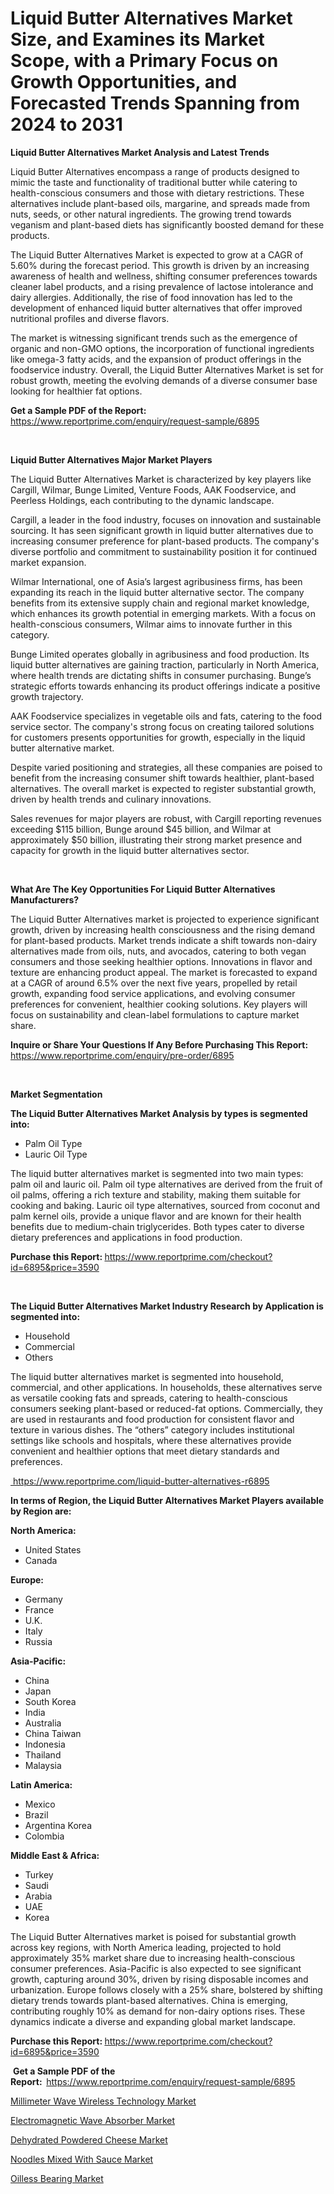 <p><h1>Liquid Butter Alternatives Market Size, and Examines its Market Scope, with a Primary Focus on Growth Opportunities, and Forecasted Trends Spanning from 2024 to 2031</h1></p><p><strong>Liquid Butter Alternatives Market Analysis and Latest Trends</strong></p>
<p><p>Liquid Butter Alternatives encompass a range of products designed to mimic the taste and functionality of traditional butter while catering to health-conscious consumers and those with dietary restrictions. These alternatives include plant-based oils, margarine, and spreads made from nuts, seeds, or other natural ingredients. The growing trend towards veganism and plant-based diets has significantly boosted demand for these products.</p><p>The Liquid Butter Alternatives Market is expected to grow at a CAGR of 5.60% during the forecast period. This growth is driven by an increasing awareness of health and wellness, shifting consumer preferences towards cleaner label products, and a rising prevalence of lactose intolerance and dairy allergies. Additionally, the rise of food innovation has led to the development of enhanced liquid butter alternatives that offer improved nutritional profiles and diverse flavors.</p><p>The market is witnessing significant trends such as the emergence of organic and non-GMO options, the incorporation of functional ingredients like omega-3 fatty acids, and the expansion of product offerings in the foodservice industry. Overall, the Liquid Butter Alternatives Market is set for robust growth, meeting the evolving demands of a diverse consumer base looking for healthier fat options.</p></p>
<p><strong>Get a Sample PDF of the Report:&nbsp;</strong> <a href="https://www.reportprime.com/enquiry/request-sample/6895?utm_campaign=63&utm_medium=2&utm_source=Github&utm_content=ia&utm_term=25112024&utm_id=liquid-butter-alternatives">https://www.reportprime.com/enquiry/request-sample/6895</a></p>
<p>&nbsp;</p>
<p><strong>Liquid Butter Alternatives Major Market Players</strong></p>
<p><p>The Liquid Butter Alternatives Market is characterized by key players like Cargill, Wilmar, Bunge Limited, Venture Foods, AAK Foodservice, and Peerless Holdings, each contributing to the dynamic landscape. </p><p>Cargill, a leader in the food industry, focuses on innovation and sustainable sourcing. It has seen significant growth in liquid butter alternatives due to increasing consumer preference for plant-based products. The company's diverse portfolio and commitment to sustainability position it for continued market expansion.</p><p>Wilmar International, one of Asia’s largest agribusiness firms, has been expanding its reach in the liquid butter alternative sector. The company benefits from its extensive supply chain and regional market knowledge, which enhances its growth potential in emerging markets. With a focus on health-conscious consumers, Wilmar aims to innovate further in this category.</p><p>Bunge Limited operates globally in agribusiness and food production. Its liquid butter alternatives are gaining traction, particularly in North America, where health trends are dictating shifts in consumer purchasing. Bunge’s strategic efforts towards enhancing its product offerings indicate a positive growth trajectory.</p><p>AAK Foodservice specializes in vegetable oils and fats, catering to the food service sector. The company's strong focus on creating tailored solutions for customers presents opportunities for growth, especially in the liquid butter alternative market.</p><p>Despite varied positioning and strategies, all these companies are poised to benefit from the increasing consumer shift towards healthier, plant-based alternatives. The overall market is expected to register substantial growth, driven by health trends and culinary innovations.</p><p>Sales revenues for major players are robust, with Cargill reporting revenues exceeding $115 billion, Bunge around $45 billion, and Wilmar at approximately $50 billion, illustrating their strong market presence and capacity for growth in the liquid butter alternatives sector.</p></p>
<p>&nbsp;</p>
<p><strong>What Are The Key Opportunities For Liquid Butter Alternatives Manufacturers?</strong></p>
<p><p>The Liquid Butter Alternatives market is projected to experience significant growth, driven by increasing health consciousness and the rising demand for plant-based products. Market trends indicate a shift towards non-dairy alternatives made from oils, nuts, and avocados, catering to both vegan consumers and those seeking healthier options. Innovations in flavor and texture are enhancing product appeal. The market is forecasted to expand at a CAGR of around 6.5% over the next five years, propelled by retail growth, expanding food service applications, and evolving consumer preferences for convenient, healthier cooking solutions. Key players will focus on sustainability and clean-label formulations to capture market share.</p></p>
<p><strong>Inquire or Share Your Questions If Any Before Purchasing This Report:</strong> <a href="https://www.reportprime.com/enquiry/pre-order/6895?utm_campaign=63&utm_medium=2&utm_source=Github&utm_content=ia&utm_term=25112024&utm_id=liquid-butter-alternatives">https://www.reportprime.com/enquiry/pre-order/6895</a></p>
<p>&nbsp;</p>
<p><strong>Market Segmentation</strong></p>
<p><strong>The Liquid Butter Alternatives Market Analysis by types is segmented into:</strong></p>
<p><ul><li>Palm Oil Type</li><li>Lauric Oil Type</li></ul></p>
<p><p>The liquid butter alternatives market is segmented into two main types: palm oil and lauric oil. Palm oil type alternatives are derived from the fruit of oil palms, offering a rich texture and stability, making them suitable for cooking and baking. Lauric oil type alternatives, sourced from coconut and palm kernel oils, provide a unique flavor and are known for their health benefits due to medium-chain triglycerides. Both types cater to diverse dietary preferences and applications in food production.</p></p>
<p><strong>Purchase this Report:&nbsp;</strong><a href="https://www.reportprime.com/checkout?id=6895&price=3590&utm_campaign=63&utm_medium=2&utm_source=Github&utm_content=ia&utm_term=25112024&utm_id=liquid-butter-alternatives">https://www.reportprime.com/checkout?id=6895&price=3590</a></p>
<p>&nbsp;</p>
<p><strong>The Liquid Butter Alternatives Market Industry Research by Application is segmented into:</strong></p>
<p><ul><li>Household</li><li>Commercial</li><li>Others</li></ul></p>
<p><p>The liquid butter alternatives market is segmented into household, commercial, and other applications. In households, these alternatives serve as versatile cooking fats and spreads, catering to health-conscious consumers seeking plant-based or reduced-fat options. Commercially, they are used in restaurants and food production for consistent flavor and texture in various dishes. The “others” category includes institutional settings like schools and hospitals, where these alternatives provide convenient and healthier options that meet dietary standards and preferences.</p></p>
<p><a href="https://www.reportprime.com/liquid-butter-alternatives-r6895?utm_campaign=63&utm_medium=2&utm_source=Github&utm_content=ia&utm_term=25112024&utm_id=liquid-butter-alternatives">&nbsp;https://www.reportprime.com/liquid-butter-alternatives-r6895</a></p>
<p><strong>In terms of Region, the Liquid Butter Alternatives Market Players available by Region are:</strong></p>
<p>
    <p> <strong> North America: </strong>
        <ul>
            <li>United States</li>
            <li>Canada</li>
        </ul>
        </p> 
    <p> <strong> Europe: </strong>
        <ul>
            <li>Germany</li>
            <li>France</li>
            <li>U.K.</li>
            <li>Italy</li>
            <li>Russia</li>
        </ul>
        </p> 
    <p> <strong> Asia-Pacific: </strong>
        <ul>
            <li>China</li>
            <li>Japan</li>
            <li>South Korea</li>
            <li>India</li>
            <li>Australia</li>
            <li>China Taiwan</li>
            <li>Indonesia</li>
            <li>Thailand</li>
            <li>Malaysia</li>
        </ul>
        </p> 
    <p> <strong> Latin America: </strong>
        <ul>
            <li>Mexico</li>
            <li>Brazil</li>
            <li>Argentina Korea</li>
            <li>Colombia</li>
        </ul>
        </p> 
    <p> <strong> Middle East & Africa: </strong>
        <ul>
            <li>Turkey</li>
            <li>Saudi</li>
            <li>Arabia</li>
            <li>UAE</li>
            <li>Korea</li>
        </ul>
    </p>
    </p>
<p><p>The Liquid Butter Alternatives market is poised for substantial growth across key regions, with North America leading, projected to hold approximately 35% market share due to increasing health-conscious consumer preferences. Asia-Pacific is also expected to see significant growth, capturing around 30%, driven by rising disposable incomes and urbanization. Europe follows closely with a 25% share, bolstered by shifting dietary trends towards plant-based alternatives. China is emerging, contributing roughly 10% as demand for non-dairy options rises. These dynamics indicate a diverse and expanding global market landscape.</p></p>
<p><strong>Purchase this Report: </strong><a href="https://www.reportprime.com/checkout?id=6895&price=3590&utm_campaign=63&utm_medium=2&utm_source=Github&utm_content=ia&utm_term=25112024&utm_id=liquid-butter-alternatives">https://www.reportprime.com/checkout?id=6895&price=3590</a></p>
<p>&nbsp;<strong>Get a Sample PDF of the Report:&nbsp;&nbsp;</strong><a href="https://www.reportprime.com/enquiry/request-sample/6895?utm_campaign=63&utm_medium=2&utm_source=Github&utm_content=ia&utm_term=25112024&utm_id=liquid-butter-alternatives">https://www.reportprime.com/enquiry/request-sample/6895</a></p>
<p><strong></strong></p>
<p><p><a href="https://issuu.com/reportprime-2/docs/millimeter-wave-wireless-technology_6a30717112d855?utm_campaign=63&utm_medium=2&utm_source=Github&utm_content=ia&utm_term=25112024&utm_id=liquid-butter-alternatives">Millimeter Wave Wireless Technology Market</a></p><p><a href="https://www.linkedin.com/pulse/electromagnetic-wave-absorber-market-forecast-global-trends-sw9je?utm_campaign=63&utm_medium=2&utm_source=Github&utm_content=ia&utm_term=25112024&utm_id=liquid-butter-alternatives">Electromagnetic Wave Absorber Market</a></p><p><a href="https://github.com/SanjidaMahmud54/Market-Research-Report-List-1/blob/main/dehydrated-powdered-cheese-market.md?utm_campaign=63&utm_medium=2&utm_source=Github&utm_content=ia&utm_term=25112024&utm_id=liquid-butter-alternatives">Dehydrated Powdered Cheese Market</a></p><p><a href="https://github.com/WashimHussain441/Market-Research-Report-List-1/blob/main/noodles-mixed-with-sauce-market.md?utm_campaign=63&utm_medium=2&utm_source=Github&utm_content=ia&utm_term=25112024&utm_id=liquid-butter-alternatives">Noodles Mixed With Sauce Market</a></p><p><a href="https://www.linkedin.com/pulse/decoding-oilless-bearing-industry-dynamics-strategic-imperatives-wccve?utm_campaign=63&utm_medium=2&utm_source=Github&utm_content=ia&utm_term=25112024&utm_id=liquid-butter-alternatives">Oilless Bearing Market</a></p></p>